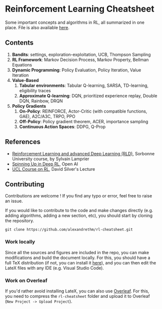 # Reinforcement Learning Cheatsheet

Some important concepts and algorithms in RL, all summarized in one place. File is also available [here](https://alexandrethm.github.io/assets/pdf/rl-cheatsheet.pdf).

## Contents

1. **Bandits**: settings, exploration-exploitation, UCB, Thompson Sampling
1. **RL Framework**: Markov Decision Process, Markov Property, Bellman Equations
1. **Dynamic Programming**: Policy Evaluation, Policy Iteration, Value Iteration
1. **Value-Based**
   1. **Tabular environments**: Tabular Q-learning, SARSA, TD-learning, eligibility traces
   1. **Approximate Q-learning**: DQN, prioritized experience replay, Double DQN, Rainbow, DRQN
1. **Policy Gradients**
   1. **On-Policy**: REINFORCE, Actor-Critic (with compatible functions, GAE), A2C/A3C, TRPO, PPO
   1. **Off-Policy**: Policy gradient theorem, ACER, importance sampling
   1. **Continuous Action Spaces**: DDPG, Q-Prop

## References

- [Reinforcement Learning and advanced Deep Learning (RLD)](https://dac.lip6.fr/master/rladl/), Sorbonne University course, by Sylvain Lamprier
- [Spinning Up in Deep RL](https://spinningup.openai.com/en/latest/index.html), Open AI
- [UCL Course on RL](https://www.davidsilver.uk/teaching/), David Silver's Lecture

## Contributing
Contributions are welcome !
If you find any typo or error, feel free to raise an issue. 

If you would like to contribute to the code and make changes directly (e.g. adding algorithms, adding a new section, etc), you should start by cloning the repository.

```
git clone https://github.com/alexandrethm/rl-cheatsheet.git
```

### Work locally
Since all the sources and figures are included in the repo, you can make modifications and build the document locally. For this, you should have a full TeX distribution (if not, you can install it [here](https://www.latex-project.org/get/)), and you can then edit the LateX files with any IDE (e.g. Visual Studio Code).

### Work on Overleaf
If you'd rather avoid installing LateX, you can also use [Overleaf](https://www.overleaf.com/). For this, you need to compress the `rl-cheatsheet` folder and upload it to Overleaf (`New Project -> Upload Project`).
